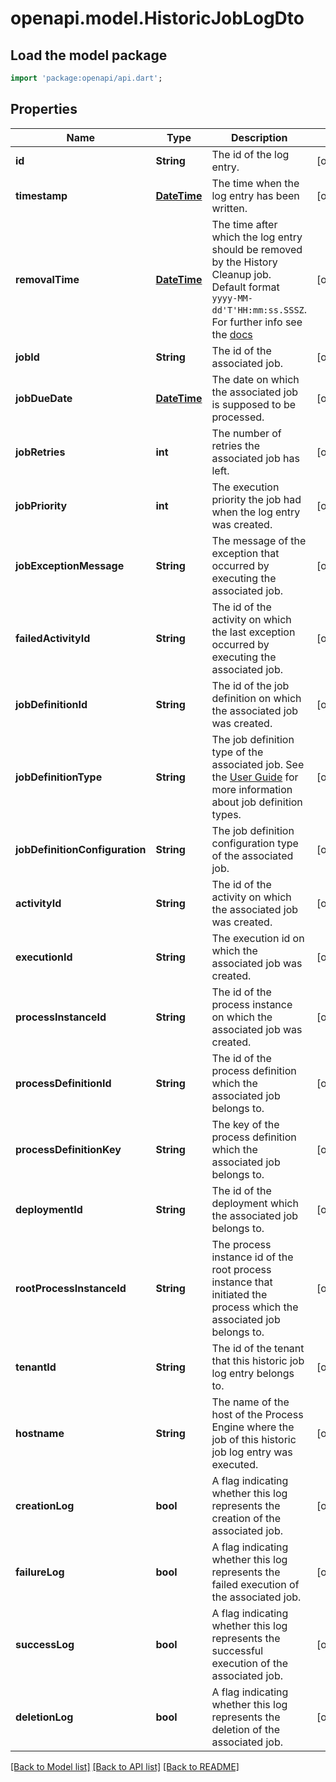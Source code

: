 # openapi.model.HistoricJobLogDto

## Load the model package
```dart
import 'package:openapi/api.dart';
```

## Properties
Name | Type | Description | Notes
------------ | ------------- | ------------- | -------------
**id** | **String** | The id of the log entry. | [optional] 
**timestamp** | [**DateTime**](DateTime.md) | The time when the log entry has been written. | [optional] 
**removalTime** | [**DateTime**](DateTime.md) | The time after which the log entry should be removed by the History Cleanup job. Default format `yyyy-MM-dd'T'HH:mm:ss.SSSZ`. For further info see the [docs](https://docs.camunda.org/manual/7.20/reference/rest/overview/date-format/) | [optional] 
**jobId** | **String** | The id of the associated job. | [optional] 
**jobDueDate** | [**DateTime**](DateTime.md) | The date on which the associated job is supposed to be processed. | [optional] 
**jobRetries** | **int** | The number of retries the associated job has left. | [optional] 
**jobPriority** | **int** | The execution priority the job had when the log entry was created. | [optional] 
**jobExceptionMessage** | **String** | The message of the exception that occurred by executing the associated job. | [optional] 
**failedActivityId** | **String** | The id of the activity on which the last exception occurred by executing the associated job. | [optional] 
**jobDefinitionId** | **String** | The id of the job definition on which the associated job was created. | [optional] 
**jobDefinitionType** | **String** | The job definition type of the associated job. See the [User Guide](https://docs.camunda.org/manual/7.20/user-guide/process-engine/the-job-executor/#job-creation) for more information about job definition types. | [optional] 
**jobDefinitionConfiguration** | **String** | The job definition configuration type of the associated job. | [optional] 
**activityId** | **String** | The id of the activity on which the associated job was created. | [optional] 
**executionId** | **String** | The execution id on which the associated job was created. | [optional] 
**processInstanceId** | **String** | The id of the process instance on which the associated job was created. | [optional] 
**processDefinitionId** | **String** | The id of the process definition which the associated job belongs to. | [optional] 
**processDefinitionKey** | **String** | The key of the process definition which the associated job belongs to. | [optional] 
**deploymentId** | **String** | The id of the deployment which the associated job belongs to. | [optional] 
**rootProcessInstanceId** | **String** | The process instance id of the root process instance that initiated the process which the associated job belongs to. | [optional] 
**tenantId** | **String** | The id of the tenant that this historic job log entry belongs to. | [optional] 
**hostname** | **String** |  The name of the host of the Process Engine where the job of this historic job log entry was executed. | [optional] 
**creationLog** | **bool** | A flag indicating whether this log represents the creation of the associated job. | [optional] 
**failureLog** | **bool** | A flag indicating whether this log represents the failed execution of the associated job. | [optional] 
**successLog** | **bool** | A flag indicating whether this log represents the successful execution of the associated job. | [optional] 
**deletionLog** | **bool** | A flag indicating whether this log represents the deletion of the associated job. | [optional] 

[[Back to Model list]](../README.md#documentation-for-models) [[Back to API list]](../README.md#documentation-for-api-endpoints) [[Back to README]](../README.md)


